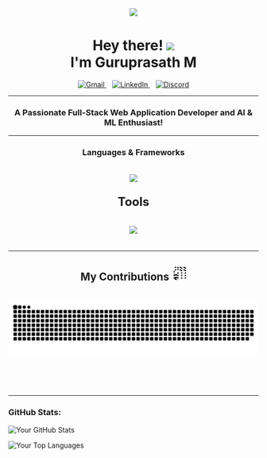 <div id="header" align="center">
  <img src="https://media.tenor.com/cX92mi1p-NYAAAAM/coding-anime.gif" width="300"/>
</div>
<div align="center">
  <h1>
    Hey there! <img src="https://media.giphy.com/media/hvRJCLFzcasrR4ia7z/giphy.gif" width="30px"/><br>I'm Guruprasath M
  </h1>
  <a href="mailto:guruprasathmaheswaran.07@gmail.com">
  <img src="https://skillicons.dev/icons?i=gmail" alt="Gmail" />
</a>&nbsp;&nbsp;
<a href="https://www.linkedin.com/in/guruprasath-maheswaran-702634305/">
  <img src="https://skillicons.dev/icons?i=linkedin" alt="LinkedIn" />
</a>&nbsp;&nbsp;
<a href="https://discord.com/users/guru7186">
  <img src="https://skillicons.dev/icons?i=discord" alt="Discord" />
</a>

  <hr>
</div>

<h3 align="center">A Passionate Full-Stack Web Application Developer and AI & ML Enthusiast!</h3>
<hr>
<h3 align="center"><strong>Languages & Frameworks</strong></h3>
<br/>
<div align="center">
    <img src="https://skillicons.dev/icons?i=c,python,java,haskell,scala,go,html,css,javascript,bootstrap,react,tailwind,nodejs,express,nextjs,mysql,mongodb,sklearn,pytorch,&perline=8" />
</div>
<h3 align="center"><strong style="font-size: 24px;">Tools</strong></h3>
<br/>
<div align="center">
    <img src="https://skillicons.dev/icons?i=autocad,bash,codepen,vscode,eclipse,git,github,postman,azure,ubuntu,notion,tensorflow,anaconda,unity,blender,latex,ps,stackoverflow,visualstudio&perline=8" />
</div>


<br/>
<hr/>

<div align="center">
<h2> My Contributions 
  <svg width="30" height="30" viewBox="0 0 24 24" fill="none" xmlns="http://www.w3.org/2000/svg">
    <path d="M3 14H9V16H5V18H9V20H7V22H9V23H5V21H3V19H5V17H3V15H5V13H3V14ZM3 11V9H5V11H3ZM5 6H7V8H5V6ZM7 2H5V4H7V2ZM9 4H11V2H9V4ZM9 7H11V5H9V7ZM9 13H11V11H9V13ZM9 17H11V15H9V17ZM9 21H11V19H9V21ZM13 2H15V4H13V2ZM13 6H15V8H13V6ZM17 3V5H15V3H17ZM17 9H15V7H17V9ZM17 13H15V11H17V13ZM17 17H15V15H17V17ZM17 21H15V19H17V21ZM19 2H21V4H19V2ZM21 6H19V8H21V6ZM23 5H21V3H23V5ZM23 9H21V7H23V9ZM23 13H21V11H23V13ZM23 17H21V15H23V17ZM23 21H21V19H23V21Z" fill="black"/>
  </svg>
</h2>

  <br>
  <img alt="snake eating my contributions" src="https://raw.githubusercontent.com/salesp07/salesp07/output/github-contribution-grid-snake.svg" />
  
  <br/><br/><br/>
</div>

<hr/>

### GitHub Stats:

![Your GitHub Stats](https://github-readme-stats.vercel.app/api?username=kira-03&show_icons=true&theme=react)


![Your Top Languages](https://github-readme-stats.vercel.app/api/top-langs/?username=kira-03&layout=compact&theme=react)



